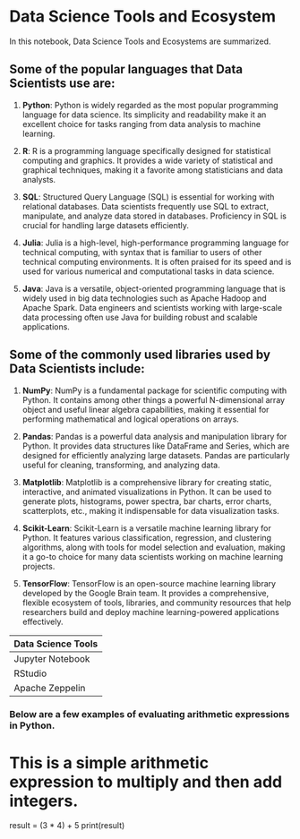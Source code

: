 # Data Science Tools and Ecosystem
In this notebook, Data Science Tools and Ecosystems are summarized.
## Some of the popular languages that Data Scientists use are:

1. **Python**: Python is widely regarded as the most popular programming language for data science. Its simplicity and readability make it an excellent choice for tasks ranging from data analysis to machine learning.

2. **R**: R is a programming language specifically designed for statistical computing and graphics. It provides a wide variety of statistical and graphical techniques, making it a favorite among statisticians and data analysts.

3. **SQL**: Structured Query Language (SQL) is essential for working with relational databases. Data scientists frequently use SQL to extract, manipulate, and analyze data stored in databases. Proficiency in SQL is crucial for handling large datasets efficiently.

4. **Julia**: Julia is a high-level, high-performance programming language for technical computing, with syntax that is familiar to users of other technical computing environments. It is often praised for its speed and is used for various numerical and computational tasks in data science.

5. **Java**: Java is a versatile, object-oriented programming language that is widely used in big data technologies such as Apache Hadoop and Apache Spark. Data engineers and scientists working with large-scale data processing often use Java for building robust and scalable applications.

## Some of the commonly used libraries used by Data Scientists include:

1. **NumPy**: NumPy is a fundamental package for scientific computing with Python. It contains among other things a powerful N-dimensional array object and useful linear algebra capabilities, making it essential for performing mathematical and logical operations on arrays.

2. **Pandas**: Pandas is a powerful data analysis and manipulation library for Python. It provides data structures like DataFrame and Series, which are designed for efficiently analyzing large datasets. Pandas are particularly useful for cleaning, transforming, and analyzing data.

3. **Matplotlib**: Matplotlib is a comprehensive library for creating static, interactive, and animated visualizations in Python. It can be used to generate plots, histograms, power spectra, bar charts, error charts, scatterplots, etc., making it indispensable for data visualization tasks.

4. **Scikit-Learn**: Scikit-Learn is a versatile machine learning library for Python. It features various classification, regression, and clustering algorithms, along with tools for model selection and evaluation, making it a go-to choice for many data scientists working on machine learning projects.

5. **TensorFlow**: TensorFlow is an open-source machine learning library developed by the Google Brain team. It provides a comprehensive, flexible ecosystem of tools, libraries, and community resources that help researchers build and deploy machine learning-powered applications effectively.


| Data Science Tools        |
|---------------------------|
| Jupyter Notebook          |
| RStudio                   |
| Apache Zeppelin           |


### Below are a few examples of evaluating arithmetic expressions in Python.

# This is a simple arithmetic expression to multiply and then add integers.
result = (3 * 4) + 5
print(result)





